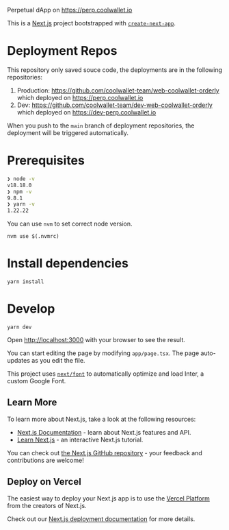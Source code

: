 Perpetual dApp on https://perp.coolwallet.io

This is a [Next.js](https://nextjs.org/) project bootstrapped with [`create-next-app`](https://github.com/vercel/next.js/tree/canary/packages/create-next-app).

# Deployment Repos

This repository only saved souce code, the deployments are in the following repositories:

1. Production: https://github.com/coolwallet-team/web-coolwallet-orderly which deployed on https://perp.coolwallet.io
2. Dev: https://github.com/coolwallet-team/dev-web-coolwallet-orderly which deployed on https://dev-perp.coolwallet.io

When you push to the `main` branch of deployment repositories, the deployment will be triggered automatically.

# Prerequisites

```bash
❯ node -v
v18.18.0
❯ npm -v
9.8.1
❯ yarn -v
1.22.22
```

You can use `nvm` to set correct node version.

```
nvm use $(.nvmrc)
```

# Install dependencies

```
yarn install
```

# Develop

```
yarn dev
```

Open [http://localhost:3000](http://localhost:3000) with your browser to see the result.

You can start editing the page by modifying `app/page.tsx`. The page auto-updates as you edit the file.

This project uses [`next/font`](https://nextjs.org/docs/basic-features/font-optimization) to automatically optimize and load Inter, a custom Google Font.

## Learn More

To learn more about Next.js, take a look at the following resources:

- [Next.js Documentation](https://nextjs.org/docs) - learn about Next.js features and API.
- [Learn Next.js](https://nextjs.org/learn) - an interactive Next.js tutorial.

You can check out [the Next.js GitHub repository](https://github.com/vercel/next.js/) - your feedback and contributions are welcome!

## Deploy on Vercel

The easiest way to deploy your Next.js app is to use the [Vercel Platform](https://vercel.com/new?utm_medium=default-template&filter=next.js&utm_source=create-next-app&utm_campaign=create-next-app-readme) from the creators of Next.js.

Check out our [Next.js deployment documentation](https://nextjs.org/docs/deployment) for more details.
